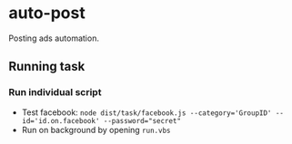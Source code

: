 # auto-post
Posting ads automation.
 
## Running task
### Run individual script
- Test facebook: 
`node dist/task/facebook.js --category='GroupID' --id='id.on.facebook' --password="secret"`
- Run on background by opening `run.vbs`